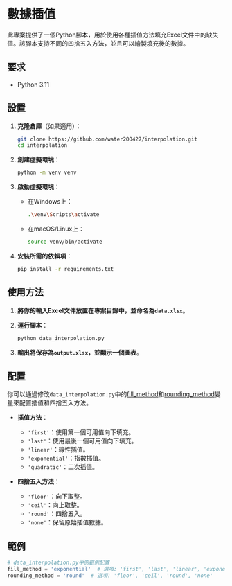 # 數據插值

此專案提供了一個Python腳本，用於使用各種插值方法填充Excel文件中的缺失值。該腳本支持不同的四捨五入方法，並且可以繪製填充後的數據。

## 要求

- Python 3.11

## 設置

1. **克隆倉庫**（如果適用）：
    ```sh
    git clone https://github.com/water200427/interpolation.git
    cd interpolation
    ```

2. **創建虛擬環境**：
    ```sh
    python -m venv venv
    ```

3. **啟動虛擬環境**：
    - 在Windows上：
        ```sh
        .\venv\Scripts\activate
        ```
    - 在macOS/Linux上：
        ```sh
        source venv/bin/activate
        ```

4. **安裝所需的依賴項**：
    ```sh
    pip install -r requirements.txt
    ```

## 使用方法

1. **將你的輸入Excel文件放置在專案目錄中，並命名為`data.xlsx`**。

2. **運行腳本**：
    ```sh
    python data_interpolation.py
    ```

3. **輸出將保存為`output.xlsx`，並顯示一個圖表**。

## 配置

你可以通過修改`data_interpolation.py`中的[fill_method](http://_vscodecontentref_/0)和[rounding_method](http://_vscodecontentref_/1)變量來配置插值和四捨五入方法。

- **插值方法**：
    - `'first'`：使用第一個可用值向下填充。
    - `'last'`：使用最後一個可用值向下填充。
    - `'linear'`：線性插值。
    - `'exponential'`：指數插值。
    - `'quadratic'`：二次插值。

- **四捨五入方法**：
    - `'floor'`：向下取整。
    - `'ceil'`：向上取整。
    - `'round'`：四捨五入。
    - `'none'`：保留原始插值數據。

## 範例

```python
# data_interpolation.py中的範例配置
fill_method = 'exponential'  # 選項: 'first', 'last', 'linear', 'exponential', 'quadratic'
rounding_method = 'round'  # 選項: 'floor', 'ceil', 'round', 'none'